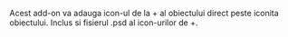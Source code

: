Acest add-on va adauga icon-ul de la + al obiectului direct peste iconita obiectului.
Inclus si fisierul .psd al icon-urilor de +.
